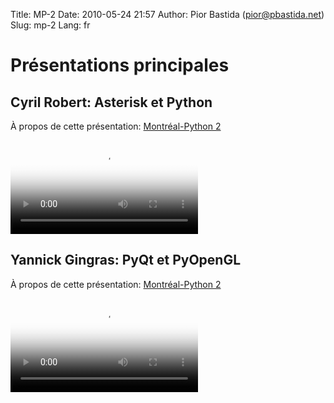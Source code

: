 Title: MP-2
Date: 2010-05-24 21:57
Author: Pior Bastida (pior@pbastida.net)
Slug: mp-2
Lang: fr

Présentations principales
=========================

Cyril Robert: Asterisk et Python
--------------------------------

À propos de cette présentation: [Montréal-Python 2][]   

<video controls poster="http://montrealpython.org/videos/Montreal-Python-2-Cyril-Robert-Asterisk-and-Python.jpg">
<source src="http://montrealpython.org/videos/Montreal-Python-2-Cyril-Robert-Asterisk-and-Python.ogg" type="video/ogg"></source>
<source src="http://montrealpython.org/videos/Montreal-Python-2-Cyril-Robert-Asterisk-and-Python.mp4" type="video/mp4"></source>
Your browser doesn't support HTML5. Please use the download link. If you
use Safari and want to use a libre format, install the Xiph QuickTime
Component at http://www.xiph.org/quicktime </video>

Yannick Gingras: PyQt et PyOpenGL
---------------------------------

À propos de cette présentation: [Montréal-Python 2][]   

<video controls poster="http://montrealpython.org/videos/Montreal-Python-2-Yannick-Gingras-PyQt-PyOpenGL.jpg">
<source src="http://montrealpython.org/videos/Montreal-Python-2-Yannick-Gingras-PyQt-PyOpenGL.ogg" type="video/ogg"></source>
<source src="http://montrealpython.org/videos/Montreal-Python-2-Yannick-Gingras-PyQt-PyOpenGL.mp4" type="video/mp4"></source>
Your browser doesn't support HTML5. Please use the download link. If you
use Safari and want to use a libre format, install the Xiph QuickTime
Component at http://www.xiph.org/quicktime </video>

  [Montréal-Python 2]: http://wiki.montrealpython.org/index.php/Montréal-Python_2
